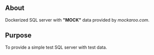 ## About
Dockerized SQL server with **"MOCK"** data provided by *mockaroo.com*.

## Purpose
To provide a simple test SQL server with test data.

